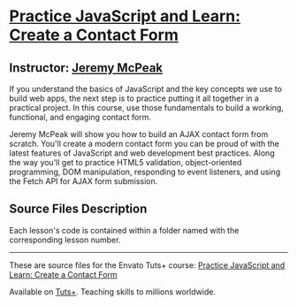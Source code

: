 # [Practice JavaScript and Learn: Create a Contact Form][published url]
## Instructor: [Jeremy McPeak][instructor url]


If you understand the basics of JavaScript and the key concepts we use to build web apps, the next step is to practice putting it all together in a practical project. In this course, use those fundamentals to build a working, functional, and engaging contact form. 

Jeremy McPeak will show you how to build an AJAX contact form from scratch. You'll create a modern contact form you can be proud of with the latest features of JavaScript and web development best practices. Along the way you'll get to practice HTML5 validation, object-oriented programming, DOM manipulation, responding to event listeners, and using the Fetch API for AJAX form submission.


## Source Files Description


Each lesson's code is contained within a folder named with the corresponding lesson number.

------

These are source files for the Envato Tuts+ course: [Practice JavaScript and Learn: Create a Contact Form][published url]

Available on [Tuts+](https://tutsplus.com). Teaching skills to millions worldwide.

[published url]: https://code.tutsplus.com/courses/practice-javascript-and-learn-create-a-contact-form
[instructor url]: https://tutsplus.com/authors/jeremy-mcpeak

